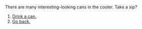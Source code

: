 There are many interesting-looking cans in the cooler. Take a sip?

1. [Drink a can.](https://github.com/BellaFa/BellaFa.github.io/tree/adventure-test/Start/Right/RedBull/Drink)
2. [Go back.](https://github.com/BellaFa/BellaFa.github.io/tree/adventure-test/Start/Right/)